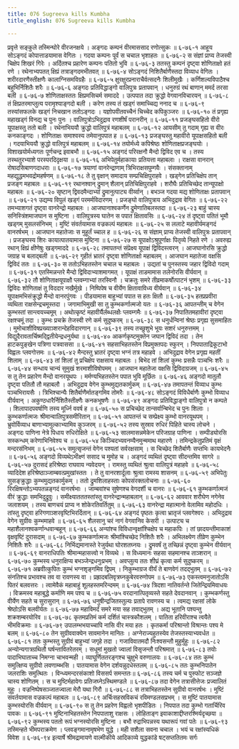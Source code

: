 ```yaml
---
title: 076 Sugreeva kills Kumbha
title_english: 076 Sugreeva kills Kumbha

---
```

<div class="audioEmbed"  caption="श्रीराम-हरिसीताराममूर्ति-घनपाठिभ्यां वचनम्" src="https://archive.org/download/Ramayana-recitation-Sriram-harisItArAmamUrti-Ghanapaati-v2/Kanda_6/Kanda_6_YK-076-Sugreeva_kills_Kumbha_0.mp3"></div>
प्रवृत्ते सङ्कुले तस्मिन्घोरे वीरजनक्षये ।  
अङ्गदः कम्पनं वीरमाससाद रणोत्सुकः ॥ ६-७६-१  
आहूय सोऽङ्गदं कोपात्ताडयामास वेगितः ।  
गदया कम्पनः पूर्वं स चचाल भृशाहतः ॥ ६-७६-२  
स संज्ञां प्राप्य तेजस्वी चिक्षेप शिखरं गिरेः ।  
अर्दितश्च प्रहारेण कम्पनः पतितो भुवि ॥ ६-७६-३  
ततस्तु कम्पनं दृष्ट्वा शोणिताक्षो हतं रणे ।  
रथेनाभ्यपतत् क्षिप्रं तत्राङ्गदमभीतवत् ॥ ६-७६-४  
सोऽङ्गदं निशितैर्बाणैस्तदा विव्याध वेगितः ।  
शरीरदारणैस्तीक्षणैः कालाग्निसमविग्रहैः ॥ ६-७६-५  
क्षुरक्षुरप्रनाराचैर्वत्सदनैः शिलीमुखैः ।  
कर्णिशल्यविपाठैश्च बहुभिर्निशितैः शरैः ॥ ६-७६-६  
अङ्गदः प्रतिविद्धाङ्गो वालिपुत्रः प्रतापवान् ।  
धनुरुग्रं रथं बाणान् ममर्द तरसा बली ॥ ६-७६-७  
शोणिताक्षस्ततः क्षिप्रमसिचर्म समाददे ।  
उत्पपात तदा क्रुद्धो वेगवानविचारयन् ॥ ६-७६-८  
तं क्षिप्रतरमाप्लुत्य परामृश्याङ्गदो बली ।  
करेण तस्य तं खड्गं समाच्चिद्य ननाद च ॥ ६-७६-९  
तस्यांसफलके खड्गं निचखान ततोऽङ्गदः ।  
यज्ञोपवीतवच्चैनं चिच्चेद कपिकुञ्जरः ॥ ६-७६-१०  
तं प्रगृह्य महाखड्गं विनद्य च पुनः पुनः ।  
वालिपुत्रोऽभिदुद्राव रणशीर्षं परानरीन् ॥ ६-७६-११  
प्रजङ्घसहितो वीरो यूपाक्षस्तु ततो बली ।  
रथेनाभिययौ क्रुद्धो वालिपुत्रं महाबलम् ॥ ६-७६-१२  
आयसीम् तु गदाम् गृह्य स वीरः कनकाङ्गदः ।  
शोणिताक्षः समाश्वस्य तमेवानुपपात ह ॥ ६-७६-१३  
प्रजङ्घस्तु महावीरो यूपाक्षसहितो बली ।  
गदयाभिययौ क्रुद्धो वालिपुत्रं महाबलम् ॥ ६-७६-१४  
तयोर्मध्ये कपिश्रेष्ठः शोणिताक्षप्रजङ्घयोः ।  
विशाखयोर्मध्यगतः पूर्णचन्द्र इवाबभौ ॥ ६-७६-१५  
अङ्गदं परिरक्षनौ मैन्दो द्विविद एव च ।  
तस्य तस्थतुरभ्याशे परस्परदिदृक्षया ॥ ६-७६-१६  
अभिपेतुर्महाकायाः प्रतियत्ता महाबलाः ।  
राक्षसा वानरान् रोषादसिबाणगदाधराः ॥ ६-७६-१७  
त्रयाणां वानरेन्द्राणाम् त्रिभिराक्षसपुम्गवैः ।  
संसक्तानाम् महद्युद्धमभवद्रोमहर्षणम् ॥ ६-७६-१८  
ते तु वृक्षान् समादाय सम्प्रचिक्षिपुराहवे ।  
खड्गेन प्रतिचिक्षेप तान् प्रजङ्ग महाबलः ॥ ६-७६-१९  
रथानश्वान् द्रुमान् शैलान् प्रतिचिक्षिपुराहवे ।  
शरौघैः प्रतिचिच्छेद तान्यूपाक्षो महाबलः ॥ ६-७६-२०  
सृष्टान् द्विवदमैन्दाभ्यां द्रुमानुत्पाट्य वीर्य्वान् ।  
बभञ्ज गदया मद्य शोणिताक्षः प्रतापवान् ॥ ६-७६-२१  
उद्यम्य विपुलं खड्गं परमर्मविदारणम् ।  
प्रजङ्घो वालिपुत्राय अभिदुद्राव वेगितः ॥ ६-७६-२२  
तमभ्याशगतं दृष्ट्वा वानरेन्द्रो महाबलः ।  
आजघानाश्वकर्णेन द्रुमेणातिबलस्तदा ॥ ६-७६-२३  
बाहुं चास्य सनिस्त्रिंशमाजघान स मुष्टिना ।  
वालिपुत्रस्य घातेन स पपात क्षितावसिः ॥ ६-७६-२४  
तं दृष्ट्वा पतितं भूमौ खड्गम् मुसलसंनिभम् ।  
मुष्टिं संवर्तयामास वज्रकल्पं महाबलः ॥ ६-७६-२५  
स ललाटे महावीर्यमङ्गदं वानरर्षभम् ।  
आजघान महातेजाः स मुहूर्तं च्चाल ह ॥ ६-७६-२६  
स संज्ञाम् प्राप्य तेजस्वी वालिपुत्रः प्रतापवान् ।  
प्रजङ्घस्य शिरः कायात्पातयामास मुष्टिना ॥ ६-७६-२७  
स यूपाक्षोऽश्रुपूर्णाक्षः पितृव्ये निहते रणे ।  
अवरुह्य रथान् क्षिप्रं क्षीणेषुः खड्गमाददे ॥ ६-७६-२८  
तमापतन्तं संप्रेक्ष्य यूपाक्षं द्विविदस्त्वरन् ।  
आजघानोरसि क्रुद्धो जग्राह च बलाद्बली ॥ ६-७६-२९  
गृहीतं भ्रातरं दृष्ट्वा शोणिताक्षो महाबलम् ।  
आजघान महातेजा वक्षसि द्विविदं ततः ॥ ६-७६-३०  
स ततोऽभिहतस्तेन चचाल च महाबलः ।  
उद्यतां च पुनस्तस्य जहार द्विविदो गदाम् ॥ ६-७६-३१  
एतस्मिन्नन्तरे मैन्दो द्विविदाभ्याशमागमत् ।  
यूपाक्षं ताडमामास तलेनोरसि वीर्यवान् ॥ ६-७६-३२  
तौ शोणिताक्षयूपाक्षौ प्लवम्गाभ्यां तरस्विनौ ।  
चक्रतुः समरे तीव्रमाकर्षोत्पाटनं भृशम् ॥ ६-७६-३३  
द्विविदः शोणिताक्षं तु विददार नखैर्मुखे ।  
निष्पिपेष च वीर्येण क्षितावाविध्य वीर्यवान् ॥ ६-७६-३४  
यूपाक्षमभिसंक्रुद्धो मैन्दो वानरपुंगवः ।  
पीडयामास बाहुभ्यां पपात स हतः क्षितौ ॥ ६-७६-३५  
हतप्रप्रवीरा व्यथिता राक्षसेन्द्रचमूस्तदा ।  
जगामाभिमुखी सा तु कुम्भकर्णात्मजो यतः ॥ ६-७६-३६  
आपतन्तीम् च वेगेन कुम्भस्तां सान्त्वयच्चमूम् ।  
अथोत्कृष्टं महावीर्यैर्लब्धलक्षैः प्लवम्गमैः ॥ ६-७६-३७  
निपातितमहावीरां दृष्ट्वा रक्षश्चमूं तदा ।  
कुम्भः प्रचक्रे तेजस्वी रणे कर्म सुदुष्करम् ॥ ६-७६-३८  
स धनुर्धन्विनां श्रेष्ठः प्रगृह्य सुसमाहितः ।  
मुमोचाशीविषप्रख्याञ्शरान्देहविदारणान् ॥ ६-७६-३९  
तस्य तच्छुशुभे भूयः सशरं धनुरुत्तमम् ।  
विद्युदैरावतार्चिष्मद्द्वितीयेन्द्रधनुर्यथा ॥ ६-७६-४०  
आकर्णकृष्टमुक्तेन जघान द्विविदं तदा ।  
तेन हाटकपुङ्खेन पत्रिणा पत्रवाससा ॥ ६-७६-४१  
सहसाभिहतस्तेन विप्रमुक्तपदः स्फुरन् ।  
निपपाताद्रिकूटाभो विह्वलः प्लवगोत्तमः ॥ ६-७६-४२  
मैन्दस्तु भ्रातरं दृष्ट्वा भग्नं तत्र महाहवे ।  
अभिदुद्राव वेगेन प्रगृह्य महतीं शिलाम् ॥ ६-७६-४३  
तां शिलां तु प्रचिक्षेप राक्षसाय महाबलः ।  
बिभेद तां शिलां कुम्भः प्रसन्नैः पञ्चभिः शरैः ॥ ६-७६-४४  
सन्धाय चान्यं सुमुखं शरमाशीविषोपमम् ।  
आजघान महातेजा वक्षसि द्विविदाग्रजम् ॥ ६-७६-४५  
स तु तेन प्रहारेण मैन्दो वानरयूथपः ।  
मर्मण्यभिहतस्तेन पपात भुवि मूर्छितः ॥ ६-७६-४६  
अङ्गदो मातुलौ दृष्ट्वा पतितौ तौ महाबलौ ।  
अभिदुद्राव वेगेन कुम्भमुद्यतकार्मुकम् ॥ ६-७६-४७  
तमापतन्तं विव्याध कुम्भः पञ्चभिरायसैः ।  
त्रिभिश्चान्यैः शितैर्बाणैर्मातङ्गमिव तोमरैः ॥ ६-७६-४८  
सोऽङ्गदं विविधैर्बाणैः कुम्भो विव्याध वीर्यवान् ।  
अकुण्ठधारैर्निशितैस्तीक्ष्णैः कनकभूषणैः ॥ ६-७६-४९  
अङ्गदः प्रतिविद्धाङ्गो वालिपुत्रो न कम्पते ।  
शिलापादपवर्षाणि तस्य मूर्ध्नि ववर्ष ह ॥ ६-७६-५०  
स प्रचिच्छेद तान्सर्वान्बिभेद च पुनः शिलाः ।  
कुम्भकर्णात्मजः श्रीमान्वालिपुत्रसमीरितान् ॥ ६-७६-५१  
आपतन्तं च सम्प्रेक्ष्य कुम्भो वानरयूथपम् ।  
भ्रुवोर्विव्याध बाणाभ्यामुल्काभ्यामिव कुञ्जरम् ॥ ६-७६-५२  
तस्य सुस्राव रुधिरं पिहिते चास्य लोचने ।  
अङ्गदः पाणिना नेत्रे पिधाय रुधिरोक्षिते ॥ ६-७६-५३  
सालमासन्नमेकेन परिजग्राह पाणिना ।  
सम्पीड्योरसि सस्कन्धम् करेणाभिनिवेश्य च ॥ ६-७६-५४  
किञ्चिदभ्यवनम्यैनमुन्ममाथ महारणे ।  
तमिन्द्रकेतुप्रतिमं वृक्षं मन्दरसंनिभम् ॥ ६-७६-५५  
समुत्सृजन्तं वेगेन पश्यतां सर्वरक्षसाम् ।  
स चिच्छेद शितैर्बाणैः सप्तभिः कायभेदनैः ॥ ६-७६-५६  
अङ्गदो विव्यथेऽभीक्ष्णं ससाद च मुमोह च ।  
अङ्गदं व्यथितं दृष्ट्वा सीदन्तमिव सागरे ॥ ६-७६-५७  
दुरासदं हरिश्रेष्ठा राघवाय न्यवेदयन् ।  
रामस्तु व्यथितं श्रुत्वा वालिपुत्रं महाहवे ॥ ६-७६-५८  
व्यादिदेश हरिश्रेष्ठाञ्जाम्बवत्प्रमुखांस्ततः ।  
ते तु वानरशार्दूलाः श्रुत्वा रामस्य शासनम् ॥ ६-७६-५९  
अभिपेतुः सुसङ्क्रुद्धाः कुम्भमुद्यतकार्मुकम् ।  
ततो द्रुमशिलाहस्ताः कोपसंरक्तलोचनाः ॥ ६-७६-६०  
रिरक्षिषन्तोऽभ्यपतन्नङ्गदं वानरर्षभाः ।  
जाम्बवांश्च सुषेणश्च वेगदर्शी च वानरः ॥ ६-७६-६१  
कुम्भकर्णात्मजं वीरं क्रुद्धाः समभिदुद्रुवुः ।  
समीक्ष्यातततस्तांस्तु वानरेन्द्रान्महाबलान् ॥ ६-७६-६२  
आववार शरौघेण नगेनेव जलाशयम् ।  
तस्य बाणचयं प्राप्य न शोकेरतिवर्तितुम् ॥ ६-७६-६३  
वानरेन्द्रा महात्मानो वेलामिव महोदधिः ।  
तांस्तु दृष्ट्वा हरिगणाञ्शरवृष्टिभिरर्दितान् ॥ ६-७६-६४  
अङ्गदं पृष्ठतः कृत्वा भ्रातृजं प्लवगेश्वरः ।  
अभिदुद्राव वेगेन सुग्रीवः कुम्भमाहवे ॥ ६-७६-६५  
शैलसानु चरं नागं वेगवानिव केसरी ।  
उत्पाट्य च महाशैलानश्वकर्णान्धवान्बहून् ॥ ६-७६-६६  
अन्यांश्च विविधान्वृक्षांश्चिक्षेप च महाकपिः ।  
तां छादयन्तीमाकाशं वृक्षवृष्टिं दुरासदाम् ॥ ६-७६-६७  
कुम्भकर्णात्मजः श्रीमांश्चिच्छेद निशितैः शरैः ।  
अभिलक्ष्येण तीव्रेण कुम्भेन निशितैः शरैः ॥ ६-७६-६८  
निर्भिद्यमानास्ते रेजुर्यथा घोरशतघ्नयः ।  
द्रुमवर्षं तु तच्छिन्नं दृष्ट्वा कुम्भेन वीर्यवान् ॥ ६-७६-६९  
वानराधिपतिः श्रीमान्महासत्त्वो न विव्यथे ।  
स विध्यमानः सहसा सहमानश्च ताञ्शरान् ॥ ६-७६-७०  
कुम्भस्य धनुराक्षिप्य बभञ्जेन्द्रधनुःप्रभम् ।  
अवप्लुत्य ततः शीघ्रं कृत्वा कर्म सुदुष्करम् ॥ ६-७६-७१  
अब्रवीत्कुपितः कुम्भं भग्नशृङ्गमिव द्विपम् ।  
निकुम्भाग्रज वीर्यं ते बाणवेगं तदद्भुतम् ॥ ६-७६-७२  
संनतिश्च प्रभावश्च तव वा रावणस्य वा ।  
प्रह्रादबलिवृत्रघ्नकुबेरवरुणोपम ॥ ६-७६-७३  
एकस्त्वमनुजातोऽसि पितरं बलवत्तरः ।  
त्वामेवैकं महाबाहुं शूलहस्तमरिन्दमम् ॥ ६-७६-७४  
त्रिदशा नातिवर्तन्ते जितेन्द्रियमिवाधयः ।  
विक्रमस्व महाबुद्धे कर्माणि मम पश्य च ॥ ६-७६-७५  
वरदानात्पितृव्यस्ते सहते देवदानवान् ।  
कुम्भकर्णस्तु वीर्येण सहते च सुरासुरान् ॥ ६-७६-७६  
धनुषीन्द्रजितस्तुल्यः प्रतापे रावणस्य च ।  
त्वमद्य रक्षसां लोके श्रेष्ठोऽसि बलवीर्यतः ॥ ६-७६-७७  
महाविमर्दं समरे मया सह तवाद्भुतम् ।  
अद्य भूतानि पश्यन्तु शक्रशम्बरयोरिव ॥ ६-७६-७८  
कृतमप्रतिमं कर्म दर्शितं चास्त्रकौशलम् ।  
पातिता हरिवीराश्च त्वयैते भीमविक्रमाः ॥ ६-७६-७९  
उपालम्भभयाच्चापि नासि वीर मया हतः ।  
कृतकर्मा परिश्रान्तो विश्रान्तः पश्य मे बलम् ॥ ६-७६-८०  
तेन सुग्रीववाक्येन सावमानेन मानितः ।  
अग्नेराज्यहुतस्येव तेजस्तस्याभ्यवर्धत ॥ ६-७६-८१  
ततः कुम्भस्तु सुग्रीवं बाहुभ्यां जगृहे तदा ।  
गजाविवातमदौ निःश्वसन्तौ मुहुर्मुहुः ॥ ६-७६-८२  
अन्योन्यगात्रग्रथितौ घर्षन्तावितरेतरम् ।  
सधूमां मुखतो ज्वालां विसृजन्तौ परिश्रमात् ॥ ६-७६-८३  
तयोः पादाभिघाताच्च निमग्ना चाभवन्मही ।  
व्याघूर्णिततरङ्गश्च चुक्षुभे वरुणालयः ॥ ६-७६-८४  
ततः कुम्भं समुत्क्षिप्य सुग्रीवो लवणाम्ब्भसि ।  
पातयामास वेगेन दर्शयन्नुदधेस्तलम् ॥ ६-७६-८५  
ततः कुम्भनिपातेन जलराशिः समुत्थितः ।  
विन्ध्यमन्दरसंकाशो विससर्प समन्ततः॥ ६-७६-८६  
तस्य चर्म च पुस्फोट सञ्जज्ञे चास्य शोणितम् ।  
स च मुष्टिर्महावेगः प्रतिजघ्नेऽस्थिमण्डले ॥ ६-७६-८७  
तदा वेगेन तत्रासीत्तेजः प्रज्वालितं मुहुः ।  
वज्रनिष्पेषसञ्जातज्वाला मेरौ यथा गिरौ ॥ ६-७६-८८  
स तत्राभिहतस्तेन सुग्रीवो वानरर्षभः ।  
मुष्टिं संवर्तयामास वज्रकल्पं महाबलः ॥ ६-७६-८९  
अर्चिःसहस्रविकचं रविमण्डलसप्रभम् ।  
स मुष्टिं पातयामास कुम्भस्योरसि वीर्यवान् ॥ ६-७६-९०  
स तु तेन प्रहरेण विह्वलो भृशपीडितः ।  
निपपात तदा कुम्भो गतार्चिरिव पावकः ॥ ६-७६-९१  
मुष्टिनाभिहतस्तेन निपपाताशु राक्षसः ।  
लोहिताङ्ग इवाकाशाद्दीप्तरश्मिर्यदृच्छया ॥ ६-७६-९२  
कुम्भस्य पततो रूपं भग्नस्योरसि मुष्टिना ।  
बभौ रुद्राभिपन्नस्य यथारूपं गवां पतेः ॥ ६-७६-९३  
तस्मिन्हते भीमपराक्रमेण ।  
प्लवङ्गमानामृषभेण युद्धे ।  
मही सशैला सवना चचाल ।  
भयं च रक्षांस्यधिकं विवेश ॥ ६-७६-९४  
इत्यार्षे श्रीमद्रामायणे वाल्मीकीये आदिकाव्ये युद्धकांडे षट्सप्ततितमः सर्गः